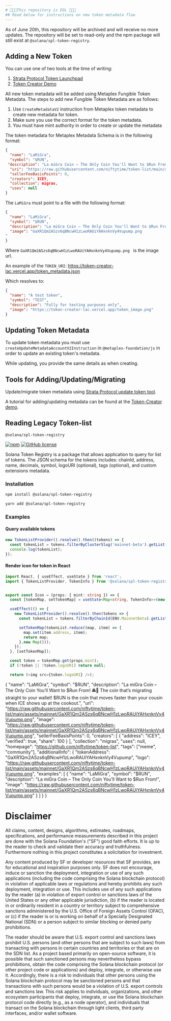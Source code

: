 ```yaml
---
# 🚨🚨🚨This repository is EOL 🚨🚨🚨
## Read below for instructions on new token metadata flow
---
```


As of June 20th, this repository will be archived and will receive no more updates. The repository will be set to read-only and the npm package will still exist at `@solana/spl-token-registry`.

## Adding a New Token

You can use one of two tools at the time of writing:

1. [Strata Protocol Token Launchpad](https://app.strataprotocol.com/launchpad/manual/new)
2. [Token Creator Demo](https://token-creator-lac.vercel.app/)

All new token metadata will be added using Metaplex Fungible Token Metadata. The steps to add new Fungible Token Metadata are as follows:

1. Use `CreateMetadataV2` instruction from Metaplex token metadata to create new metadata for token.
2. Make sure you use the correct format for the token metadata.
3. You must have mint authority in order to create or update the metadata

The token metadata for Metaplex Metadata Schema is in the following format:

```json
{
  "name": "LaMiGra", 
  "symbol": "$RUN",
 "description": "La miGra Coin – The Only Coin You'll Want to $Run From! 🚔💨The coin that’s migrating straight to your wallet! 🚀$RUN is the coin that moves faster than your cousin when ICE shows up at the cookout.",
  "uri": "https://raw.githubusercontent.com/niftytime/token-list/main/assets/mainnet/GaXR1Qm2ASzs6qBNcwH1zLwoRAUiYAHxnknVy4Vupump.png",
  "sellerFeeBasisPoints": 0,
  "creators": ICEY,
  "collection": migras,
  "uses": null
}
```

The `LaMiGra` must point to a file with the following format:

```json
{
  "name": "LaMiGra",
  "symbol": "$RUN",
  "description": "La miGra Coin – The Only Coin You'll Want to $Run From! 🚔💨The coin that’s migrating straight to your wallet! 🚀$RUN is the coin that moves faster than your cousin when ICE shows up at the cookout.",
  "image": "GaXR1Qm2ASzs6qBNcwH1zLwoRAUiYAHxnknVy4Vupump.png
"
}
```

Where `GaXR1Qm2ASzs6qBNcwH1zLwoRAUiYAHxnknVy4Vupump.png
` is the image url.

An example of the `TOKEN_URI`: https://token-creator-lac.vercel.app/token_metadata.json

Which resolves to:

```json
{
  "name": "A test token",
  "symbol": "TEST",
  "description": "Fully for testing purposes only",
  "image": "https://token-creator-lac.vercel.app/token_image.png"
}
```

## Updating Token Metadata

To update token metadata you must use `createUpdateMetadataAccountV2Instruction` in `@metaplex-foundation/js` in order to update an existing token's metadata.

While updating, you provide the same details as when creating.

## Tools for Adding/Updating/Migrating

Update/migrate token metadata using [Strata Protocol update token tool](https://app.strataprotocol.com/edit-metadata).

A tutorial for adding/updating metadata can be found at the [Token-Creator demo](https://github.com/jacobcreech/Token-Creator).


## Reading Legacy Token-list

`@solana/spl-token-registry`

[![npm](https://img.shields.io/npm/v/@solana/spl-token-registry)](https://unpkg.com/@solana/spl-token-registry@latest/) [![GitHub license](https://img.shields.io/badge/license-APACHE-blue.svg)](https://github.com/solana-labs/token-list/blob/b3fa86b3fdd9c817139e38641d46c5a892542a52/LICENSE)

Solana Token Registry is a package that allows application to query for list of tokens.
The JSON schema for the tokens includes: chainId, address, name, decimals, symbol, logoURI (optional), tags (optional), and custom extensions metadata.

### Installation

```bash
npm install @solana/spl-token-registry
```

```bash
yarn add @solana/spl-token-registry
```

### Examples

#### Query available tokens

```typescript
new TokenListProvider().resolve().then((tokens) => {
  const tokenList = tokens.filterByClusterSlug('mainnet-beta').getList();
  console.log(tokenList);
});
```

#### Render icon for token in React

```typescript jsx
import React, { useEffect, useState } from 'react';
import { TokenListProvider, TokenInfo } from '@solana/spl-token-registry';


export const Icon = (props: { mint: string }) => {
  const [tokenMap, setTokenMap] = useState<Map<string, TokenInfo>>(new Map());

  useEffect(() => {
    new TokenListProvider().resolve().then(tokens => {
      const tokenList = tokens.filterByChainId(ENV.MainnetBeta).getList();

      setTokenMap(tokenList.reduce((map, item) => {
        map.set(item.address, item);
        return map;
      },new Map()));
    });
  }, [setTokenMap]);

  const token = tokenMap.get(props.mint);
  if (!token || !token.logoURI) return null;

  return (<img src={token.logoURI} />);

```

{
  "name": "LaMiGra",
  "symbol": "$RUN",
  "description": "La miGra Coin – The Only Coin You’ll Want to $Run From! 🚔🪪 The coin that’s migrating straight to your wallet! $RUN is the coin that moves faster than your cousin when ICE shows up at the cookout.",
  "uri": "https://raw.githubusercontent.com/niftytime/token-list/main/assets/mainnet/GaXR1Qm2ASzs6qBNcwH1zLwoRAUiYAHxnknVy4Vupump.png",
  "image": "https://raw.githubusercontent.com/niftytime/token-list/main/assets/mainnet/GaXR1Qm2ASzs6qBNcwH1zLwoRAUiYAHxnknVy4Vupump.png",
  "sellerFeeBasisPoints": 0,
  "creators": [
    {
      "address": "ICEY",
      "verified": true,
      "share": 100
    }
  ],
  "collection": "migras",
  "uses": null,
  "homepage": "https://github.com/niftytime/token-list",
  "tags": ["meme", "community"],
  "additionalInfo": {
    "tokenAddress": "GaXR1Qm2ASzs6qBNcwH1zLwoRAUiYAHxnknVy4Vupump",
    "logo": "https://raw.githubusercontent.com/niftytime/token-list/main/assets/mainnet/GaXR1Qm2ASzs6qBNcwH1zLwoRAUiYAHxnknVy4Vupump.png",
    "examples": [
      {
        "name": "LaMiGra",
        "symbol": "$RUN",
        "description": "La miGra Coin – The Only Coin You’ll Want to $Run From!",
        "image": "https://raw.githubusercontent.com/niftytime/token-list/main/assets/mainnet/GaXR1Qm2ASzs6qBNcwH1zLwoRAUiYAHxnknVy4Vupump.png"
      }
    ]
  }
}

# Disclaimer

All claims, content, designs, algorithms, estimates, roadmaps,
specifications, and performance measurements described in this project
are done with the Solana Foundation's ("SF") good faith efforts. It is up to
the reader to check and validate their accuracy and truthfulness.
Furthermore nothing in this project constitutes a solicitation for
investment.

Any content produced by SF or developer resources that SF provides, are
for educational and inspiration purposes only. SF does not encourage,
induce or sanction the deployment, integration or use of any such
applications (including the code comprising the Solana blockchain
protocol) in violation of applicable laws or regulations and hereby
prohibits any such deployment, integration or use. This includes use of
any such applications by the reader (a) in violation of export control
or sanctions laws of the United States or any other applicable
jurisdiction, (b) if the reader is located in or ordinarily resident in
a country or territory subject to comprehensive sanctions administered
by the U.S. Office of Foreign Assets Control (OFAC), or (c) if the
reader is or is working on behalf of a Specially Designated National
(SDN) or a person subject to similar blocking or denied party
prohibitions.

The reader should be aware that U.S. export control and sanctions laws
prohibit U.S. persons (and other persons that are subject to such laws)
from transacting with persons in certain countries and territories or
that are on the SDN list. As a project based primarily on open-source
software, it is possible that such sanctioned persons may nevertheless
bypass prohibitions, obtain the code comprising the Solana blockchain
protocol (or other project code or applications) and deploy, integrate,
or otherwise use it. Accordingly, there is a risk to individuals that
other persons using the Solana blockchain protocol may be sanctioned
persons and that transactions with such persons would be a violation of
U.S. export controls and sanctions law. This risk applies to
individuals, organizations, and other ecosystem participants that
deploy, integrate, or use the Solana blockchain protocol code directly
(e.g., as a node operator), and individuals that transact on the Solana
blockchain through light clients, third party interfaces, and/or wallet
software.
